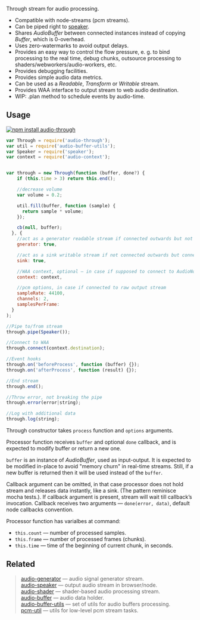Through stream for audio processing.

* Compatible with node-streams (pcm streams).
* Can be piped right to [speaker](https://npmjs.org/package/speaker).
* Shares _AudioBuffer_ between connected instances instead of copying _Buffer_, which is 0-overhead.
* Uses zero-watermarks to avoid output delays.
* Provides an easy way to control the flow pressure, e. g. to bind processing to the real time, debug chunks, outsource processing to shaders/webworkers/audio-workers, etc.
* Provides debugging facilities.
* Provides simple audio data metrics.
* Can be used as a _Readable_, _Transform_ or _Writable_ stream.
* Provides WAA interface to output stream to web audio destination.
* WIP: .plan method to schedule events by audio-time.


## Usage

[![npm install audio-through](https://nodei.co/npm/audio-through.png?mini=true)](https://npmjs.org/package/audio-through/)

```js
var Through = require('audio-through');
var util = require('audio-buffer-utils');
var Speaker = require('speaker');
var context = require('audio-context');


var through = new Through(function (buffer, done?) {
    if (this.time > 3) return this.end();

    //decrease volume
    var volume = 0.2;

    util.fill(buffer, function (sample) {
      return sample * volume;
    });

    cb(null, buffer);
  }, {
    //act as a generator readable stream if connected outwards but not connected inwards
    gnerator: true,

    //act as a sink writable stream if not connected outwards but connected inwards
    sink: true,

    //WAA context, optional — in case if supposed to connect to AudioNodes
    context: context,

    //pcm options, in case if connected to raw output stream
    sampleRate: 44100,
    channels: 2,
    samplesPerFrame:
  }
);

//Pipe to/from stream
through.pipe(Speaker());

//Connect to WAA
through.connect(context.destination);

//Event hooks
through.on('beforeProcess', function (buffer) {});
through.on('afterProcess', function (result) {});

//End stream
through.end();

//Throw error, not breaking the pipe
through.error(error|string);

//Log with additional data
through.log(string);
```

Through constructor takes `process` function and `options` arguments.

Processor function receives `buffer` and optional `done` callback, and is expected to modify buffer or return a new one.

`buffer` is an instance of _AudioBuffer_, used as input-output. It is expected to be modified in-place to avoid "memory churn" in real-time streams. Still, if a new buffer is returned then it will be used instead of the `buffer`.

Callback argument can be omitted, in that case processor does not hold stream and releases data instantly, like a sink. (The pattern reminisce mocha tests.). If callback argument is present, stream will wait till callback’s invocation.
Callback receives two arguments — `done(error, data)`, default node callbacks convention.

Processor function has varialbes at command:

* `this.count` — number of processed samples.
* `this.frame` — number of processed frames (chunks).
* `this.time` — time of the beginning of current chunk, in seconds.


## Related

> [audio-generator](https://github.com/audio-lab/audio-generator) — audio signal generator stream.<br/>
> [audio-speaker](https://github.com/audio-lab/audio-speaker) — output audio stream in browser/node.<br/>
> [audio-shader](https://github.com/audio-lab/audio-shader) — shader-based audio processing stream.<br/>
> [audio-buffer](https://github.com/audio-lab/buffer) — audio data holder.<br/>
> [audio-buffer-utils](https://npmjs.org/package/audio-buffer-utils) — set of utils for audio buffers processing.<br/>
> [pcm-util](https://npmjs.org/package/pcm-util) — utils for low-level pcm stream tasks.<br/>